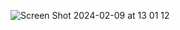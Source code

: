 ![Screen Shot 2024-02-09 at 13 01 12](https://github.com/Moby1971/ADCmapping-v2.3/assets/49905975/47316287-ae8d-4097-8435-7be20a7990ca)
